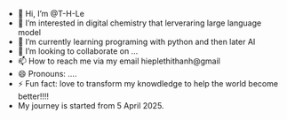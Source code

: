 - 👋 Hi, I’m @T-H-Le
- 👀 I’m interested in digital chemistry that lerveraring large language model 
- 🌱 I’m currently learning programing with python and then later AI
- 💞️ I’m looking to collaborate on ...
- 📫 How to reach me via my email hieplethithanh@gmail
- 😄 Pronouns: ....
- ⚡ Fun fact: love to transform my knowdledge to help the world become better!!!!
- My journey is started from 5 April 2025. 

<!---
T-H-Le/T-H-Le is a ✨ special ✨ repository because its `README.md` (this file) appears on your GitHub profile.
You can click the Preview link to take a look at your changes.
--->
